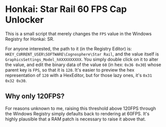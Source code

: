 # Honkai: Star Rail 60 FPS Cap Unlocker

This is a small script that merely changes the `FPS` value in the Windows Registry for Honkai: SR.

For anyone interested, the path to it (in the Registry Editor) is: `HKEY_CURRENT_USER\SOFTWARE\Cognosphere\Star Rail`, and the value itself is `GraphicsSettings_Model_hXXXXXXXXXX`. You simply double click on it to alter the value, and edit the binary data of the value `60` (in hex: `0x36 0x30`) whose parent key is `FPS`, so that it is `120`. It's easier to preview the hex representation of `120` with a HexEditor, but for those lazy ones, it's `0x31 0x32 0x30`.

## Why only 120FPS?

For reasons unknown to me, raising this threshold above 120FPS through the Windows Registry simply defaults back to rendering at 60FPS. It's highly plausible that a RAM patch is necessary to raise it above that.